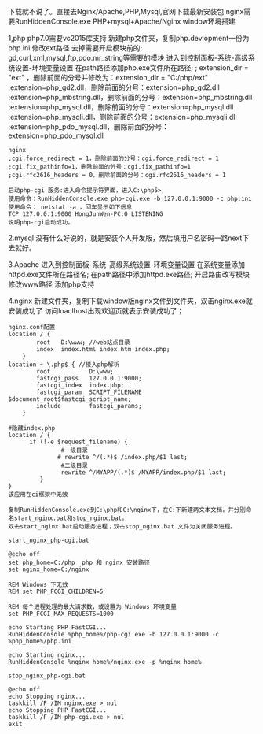 下载就不说了。直接去Nginx/Apache,PHP,Mysql,官网下载最新安装包 nginx需要RunHiddenConsole.exe
PHP+mysql+Apache/Nginx window环境搭建

1,php
	php7.0需要vc2015库支持
	新建php文件夹，复制php.devlopment一份为php.ini
	修改ext路径
	去掉需要开启模块前的;
	gd,curl,xml,mysql,ftp,pdo.mr_string等需要的模块
	进入到控制面板-系统-高级系统设置-环境变量设置
	在path路径添加php.exe文件所在路径;
	; extension_dir = "ext" ，删除前面的分号并修改为：extension_dir = "C:/php/ext"
	;extension=php_gd2.dll，删除前面的分号：extension=php_gd2.dll
	;extension=php_mbstring.dll，删除前面的分号：extension=php_mbstring.dll
	;extension=php_mysql.dll，删除前面的分号：extension=php_mysql.dll
	;extension=php_mysqli.dll，删除前面的分号：extension=php_mysqli.dll
	;extension=php_pdo_mysql.dll，删除前面的分号：extension=php_pdo_mysql.dll

	nginx
	;cgi.force_redirect = 1，删除前面的分号：cgi.force_redirect = 1
	;cgi.fix_pathinfo=1，删除前面的分号：cgi.fix_pathinfo=1
	;cgi.rfc2616_headers = 0，删除前面的分号：cgi.rfc2616_headers = 1
	
	启动php-cgi 服务:进入命令提示符界面，进入C:\php5>，
	使用命令：RunHiddenConsole.exe php-cgi.exe -b 127.0.0.1:9000 -c php.ini 
	使用命令： netstat -a ，回车显示如下信息
	TCP 127.0.0.1:9000 HongJunWen-PC:0 LISTENING 
	说明php-cgi启动成功。
	

2.mysql
	没有什么好说的，就是安装个人开发版，然后填用户名密码一路next下去就好。

3.Apache
	进入到控制面板-系统-高级系统设置-环境变量设置
	在系统变量添加httpd.exe文件所在路径名;
	在path路径中添加httpd.exe路径;
	开启路由改写模块
	修改www路径
	添加php支持

4.nginx
	新建文件夹，复制下载window版nginx文件到文件夹，双击nginx.exe就安装成功了
	访问loaclhost出现欢迎页就表示安装成功了；
	
	nginx.conf配置
	location / {
            root   D:\www; //web站点目录
            index  index.html index.htm index.php;
        }
    location ~ \.php$ { //接入php解析
            root           D:\www;
            fastcgi_pass   127.0.0.1:9000;
            fastcgi_index  index.php;
            fastcgi_param  SCRIPT_FILENAME  $document_root$fastcgi_script_name;
            include        fastcgi_params;
        }    

	#隐藏index.php
    location / {
          if (!-e $request_filename) {
                   #一级目录
                  # rewrite ^/(.*)$ /index.php/$1 last;
                   #二级目录
                   rewrite ^/MYAPP/(.*)$ /MYAPP/index.php/$1 last;
             }  
    }
    该应用在ci框架中无效
    
	复制RunHiddenConsole.exe到C:\php和C:\nginx下，在C:下新建两文本文档，并分别命名start_nginx.bat和stop_nginx.bat。
	双击start_nginx.bat启动服务进程；双击stop_nginx.bat 文件为关闭服务进程。

	start_nginx_php-cgi.bat

	@echo off
	set php_home=C:/php  php 和 nginx 安装路径
	set nginx_home=C:/nginx

	REM Windows 下无效
	REM set PHP_FCGI_CHILDREN=5

	REM 每个进程处理的最大请求数，或设置为 Windows 环境变量
	set PHP_FCGI_MAX_REQUESTS=1000

	echo Starting PHP FastCGI...
	RunHiddenConsole %php_home%/php-cgi.exe -b 127.0.0.1:9000 -c %php_home%/php.ini
	 
	echo Starting nginx...
	RunHiddenConsole %nginx_home%/nginx.exe -p %nginx_home%

	stop_nginx_php-cgi.bat

	@echo off
	echo Stopping nginx...  
	taskkill /F /IM nginx.exe > nul
	echo Stopping PHP FastCGI...
	taskkill /F /IM php-cgi.exe > nul
	exit